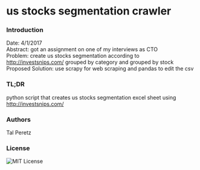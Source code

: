 # us stocks segmentation crawler



### Introduction
Date: 4/1/2017 <br>
Abstract: got an assignment on one of my interviews as CTO <br>
Problem: create us stocks segmentation according to http://investsnips.com/ grouped by category and grouped by stock <br>
Proposed Solution: use scrapy for web scraping and pandas to edit the csv <br>

### TL;DR
python script that creates us stocks segmentation excel sheet using http://investsnips.com/ <br>

### Authors
Tal Peretz

### License
![MIT License](https://github.com/talperetz/us_stocks_segmentation_crawler/blob/master/LICENSE)
